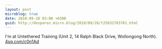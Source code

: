 ```yaml
---
layout: post
microblog: true
date: 2010-09-28 03:00 +0300
guid: http://desparoz.micro.blog/2010/09/28/t25832783761.html
---
```

I'm at Untethered Training (Unit 2, 14 Ralph Black Drive, Wollongong North). [4sq.com/c0n1Ad](http://4sq.com/c0n1Ad)
